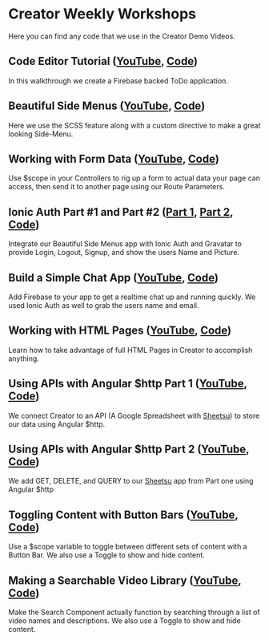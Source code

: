 # Creator Weekly Workshops
Here you can find any code that we use in the Creator Demo Videos.

## Code Editor Tutorial ([YouTube](https://www.youtube.com/watch?v=IrwrZBBOiP8), [Code](01-code-editor-tutorial))
In this walkthrough we create a Firebase backed ToDo application.

## Beautiful Side Menus ([YouTube](https://www.youtube.com/watch?v=Wb0weT3vD6I), [Code](02-beautiful-side-menus))
Here we use the SCSS feature along with a custom directive to make a great looking Side-Menu.

## Working with Form Data ([YouTube](https://www.youtube.com/watch?v=JWtUxuhC4Ng), [Code](03-working-with-form-data))
Use $scope in your Controllers to rig up a form to actual data your page can access, then send it to another page using our Route Parameters.

## Ionic Auth Part #1 and Part #2 ([Part 1](https://www.youtube.com/watch?v=T7RKbd5fLag), [Part 2](https://www.youtube.com/watch?v=McBS4fbPt5Q), [Code](04-ionic-auth-and-gravatar))
Integrate our Beautiful Side Menus app with Ionic Auth and Gravatar to provide Login, Logout, Signup, and show the users Name and Picture.

## Build a Simple Chat App ([YouTube](https://www.youtube.com/watch?v=QbQf8cNePMM), [Code](05-build-a-simple-chat-app))
Add Firebase to your app to get a realtime chat up and running quickly. We used Ionic Auth as well to grab the users name and email.

## Working with HTML Pages ([YouTube](https://www.youtube.com/watch?v=upSIaQKU8s0), [Code](06-working-with-html-pages))
Learn how to take advantage of full HTML Pages in Creator to accomplish anything.

## Using APIs with Angular $http Part 1 ([YouTube](https://www.youtube.com/watch?v=DJotOLNrM8M&index=21&list=PLOMESIqyrpf-rpNjFGzuCoTwNdv_-PUD1), [Code](07-using-apis-with-angular-http))
We connect Creator to an API (A Google Spreadsheet with [Sheetsu](https://sheetsu.com/pricing?ionic=is-awesome)) to store our data using Angular $http.

## Using APIs with Angular $http Part 2 ([YouTube](https://www.youtube.com/watch?v=ZvF2_ZpqZpk&list=PLOMESIqyrpf-rpNjFGzuCoTwNdv_-PUD1&index=22), [Code](08-using-apis-with-angular-http-part2))
We add GET, DELETE, and QUERY to our [Sheetsu](https://sheetsu.com/pricing?ionic=is-awesome) app from Part one using Angular $http

## Toggling Content with Button Bars ([YouTube](https://www.youtube.com/watch?v=6lgQTrbb2cc&index=23&list=PLOMESIqyrpf-rpNjFGzuCoTwNdv_-PUD1), [Code](09-toggling-content))
Use a $scope variable to toggle between different sets of content with a Button Bar. We also use a Toggle to show and hide content.

## Making a Searchable Video Library ([YouTube](https://www.youtube.com/watch?v=1tVpiSrRNwc), [Code](10-making-a-searchable-video-library))
Make the Search Component actually function by searching through a list of video names and descriptions. We also use a Toggle to show and hide content.